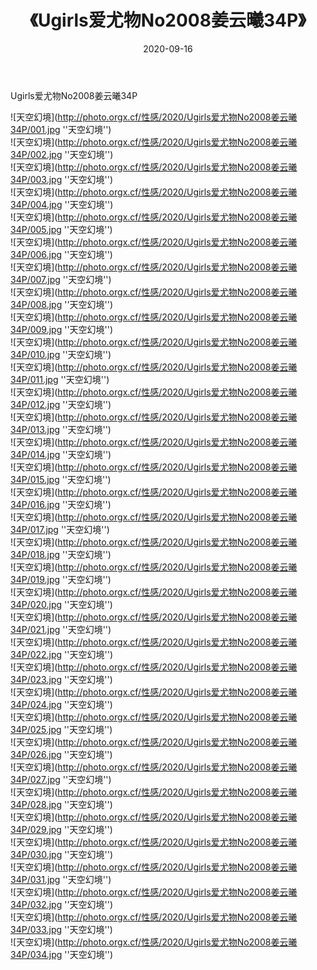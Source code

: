 ﻿---
layout: post
title:  《Ugirls爱尤物No2008姜云曦34P》
date:   2020-09-16
img: http://photo.orgx.cf/性感/2020/Ugirls爱尤物No2008姜云曦34P/000.jpg
tags: [美女, 性感, 泳衣]
---

Ugirls爱尤物No2008姜云曦34P



![天空幻境](http://photo.orgx.cf/性感/2020/Ugirls爱尤物No2008姜云曦34P/001.jpg ''天空幻境'') <br>
![天空幻境](http://photo.orgx.cf/性感/2020/Ugirls爱尤物No2008姜云曦34P/002.jpg ''天空幻境'') <br>
![天空幻境](http://photo.orgx.cf/性感/2020/Ugirls爱尤物No2008姜云曦34P/003.jpg ''天空幻境'') <br>
![天空幻境](http://photo.orgx.cf/性感/2020/Ugirls爱尤物No2008姜云曦34P/004.jpg ''天空幻境'') <br>
![天空幻境](http://photo.orgx.cf/性感/2020/Ugirls爱尤物No2008姜云曦34P/005.jpg ''天空幻境'') <br>
![天空幻境](http://photo.orgx.cf/性感/2020/Ugirls爱尤物No2008姜云曦34P/006.jpg ''天空幻境'') <br>
![天空幻境](http://photo.orgx.cf/性感/2020/Ugirls爱尤物No2008姜云曦34P/007.jpg ''天空幻境'') <br>
![天空幻境](http://photo.orgx.cf/性感/2020/Ugirls爱尤物No2008姜云曦34P/008.jpg ''天空幻境'') <br>
![天空幻境](http://photo.orgx.cf/性感/2020/Ugirls爱尤物No2008姜云曦34P/009.jpg ''天空幻境'') <br>
![天空幻境](http://photo.orgx.cf/性感/2020/Ugirls爱尤物No2008姜云曦34P/010.jpg ''天空幻境'') <br>
![天空幻境](http://photo.orgx.cf/性感/2020/Ugirls爱尤物No2008姜云曦34P/011.jpg ''天空幻境'') <br>
![天空幻境](http://photo.orgx.cf/性感/2020/Ugirls爱尤物No2008姜云曦34P/012.jpg ''天空幻境'') <br>
![天空幻境](http://photo.orgx.cf/性感/2020/Ugirls爱尤物No2008姜云曦34P/013.jpg ''天空幻境'') <br>
![天空幻境](http://photo.orgx.cf/性感/2020/Ugirls爱尤物No2008姜云曦34P/014.jpg ''天空幻境'') <br>
![天空幻境](http://photo.orgx.cf/性感/2020/Ugirls爱尤物No2008姜云曦34P/015.jpg ''天空幻境'') <br>
![天空幻境](http://photo.orgx.cf/性感/2020/Ugirls爱尤物No2008姜云曦34P/016.jpg ''天空幻境'') <br>
![天空幻境](http://photo.orgx.cf/性感/2020/Ugirls爱尤物No2008姜云曦34P/017.jpg ''天空幻境'') <br>
![天空幻境](http://photo.orgx.cf/性感/2020/Ugirls爱尤物No2008姜云曦34P/018.jpg ''天空幻境'') <br>
![天空幻境](http://photo.orgx.cf/性感/2020/Ugirls爱尤物No2008姜云曦34P/019.jpg ''天空幻境'') <br>
![天空幻境](http://photo.orgx.cf/性感/2020/Ugirls爱尤物No2008姜云曦34P/020.jpg ''天空幻境'') <br>
![天空幻境](http://photo.orgx.cf/性感/2020/Ugirls爱尤物No2008姜云曦34P/021.jpg ''天空幻境'') <br>
![天空幻境](http://photo.orgx.cf/性感/2020/Ugirls爱尤物No2008姜云曦34P/022.jpg ''天空幻境'') <br>
![天空幻境](http://photo.orgx.cf/性感/2020/Ugirls爱尤物No2008姜云曦34P/023.jpg ''天空幻境'') <br>
![天空幻境](http://photo.orgx.cf/性感/2020/Ugirls爱尤物No2008姜云曦34P/024.jpg ''天空幻境'') <br>
![天空幻境](http://photo.orgx.cf/性感/2020/Ugirls爱尤物No2008姜云曦34P/025.jpg ''天空幻境'') <br>
![天空幻境](http://photo.orgx.cf/性感/2020/Ugirls爱尤物No2008姜云曦34P/026.jpg ''天空幻境'') <br>
![天空幻境](http://photo.orgx.cf/性感/2020/Ugirls爱尤物No2008姜云曦34P/027.jpg ''天空幻境'') <br>
![天空幻境](http://photo.orgx.cf/性感/2020/Ugirls爱尤物No2008姜云曦34P/028.jpg ''天空幻境'') <br>
![天空幻境](http://photo.orgx.cf/性感/2020/Ugirls爱尤物No2008姜云曦34P/029.jpg ''天空幻境'') <br>
![天空幻境](http://photo.orgx.cf/性感/2020/Ugirls爱尤物No2008姜云曦34P/030.jpg ''天空幻境'') <br>
![天空幻境](http://photo.orgx.cf/性感/2020/Ugirls爱尤物No2008姜云曦34P/031.jpg ''天空幻境'') <br>
![天空幻境](http://photo.orgx.cf/性感/2020/Ugirls爱尤物No2008姜云曦34P/032.jpg ''天空幻境'') <br>
![天空幻境](http://photo.orgx.cf/性感/2020/Ugirls爱尤物No2008姜云曦34P/033.jpg ''天空幻境'') <br>
![天空幻境](http://photo.orgx.cf/性感/2020/Ugirls爱尤物No2008姜云曦34P/034.jpg ''天空幻境'') <br>